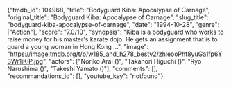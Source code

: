 {"tmdb_id": 104968, "title": "Bodyguard Kiba: Apocalypse of Carnage", "original_title": "Bodyguard Kiba: Apocalypse of Carnage", "slug_title": "bodyguard-kiba-apocalypse-of-carnage", "date": "1994-10-28", "genre": ["Action"], "score": "7.0/10", "synopsis": "Kiba is a bodyguard who works to raise money for his master's karate dojo. He gets an assignment that is to guard a young woman in Hong Kong ...", "image": "https://image.tmdb.org/t/p/w185_and_h278_bestv2/zhleooPht8yuGa1fp6Y3Wr1iKiP.jpg", "actors": ["Noriko Arai ()", "Takanori Higuchi ()", "Ryo Narushima ()", "Takeshi Yamato ()"], "comments": [], "recommandations_id": [], "youtube_key": "notfound"}